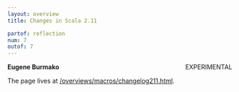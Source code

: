 ```yaml
---
layout: overview
title: Changes in Scala 2.11

partof: reflection
num: 7
outof: 7
---
```


<span class="label important" style="float: right;">EXPERIMENTAL</span>

**Eugene Burmako**

The page lives at [/overviews/macros/changelog211.html](/overviews/macros/changelog211.html).